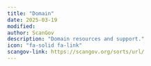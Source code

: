 ```yaml
---
title: "Domain"
date: 2025-03-19
modified: 
author: ScanGov
description: "Domain resources and support."
icon: "fa-solid fa-link"
scangov-link: https://scangov.org/sorts/url/
---
```

